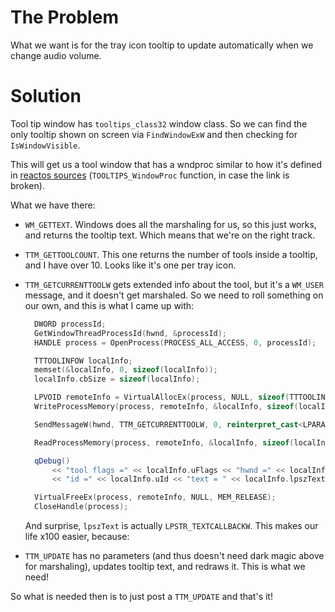 The Problem
===========

What we want is for the tray icon tooltip to update automatically when we change audio volume.


Solution
========

Tool tip window has `tooltips_class32` window class. So we can find the only tooltip shown on screen via `FindWindowExW` and then checking for `IsWindowVisible`.

This will get us a tool window that has a wndproc similar to how it's defined in [reactos sources](https://doxygen.reactos.org/d4/d96/dll_2win32_2comctl32_2tooltips_8c.html#a54b8079575b0739e3be4ec9c841c6a14) (`TOOLTIPS_WindowProc` function, in case the link is broken).

What we have there:
* `WM_GETTEXT`. Windows does all the marshaling for us, so this just works, and returns the tooltip text. Which means that we're on the right track.
* `TTM_GETTOOLCOUNT`. This one returns the number of tools inside a tooltip, and I have over 10. Looks like it's one per tray icon.
* `TTM_GETCURRENTTOOLW` gets extended info about the tool, but it's a `WM_USER` message, and it doesn't get marshaled. So we need to roll something on our own, and this is what I came up with:

  ```cpp
    DWORD processId;
    GetWindowThreadProcessId(hwnd, &processId);
    HANDLE process = OpenProcess(PROCESS_ALL_ACCESS, 0, processId);

    TTTOOLINFOW localInfo;
    memset(&localInfo, 0, sizeof(localInfo));
    localInfo.cbSize = sizeof(localInfo);

    LPVOID remoteInfo = VirtualAllocEx(process, NULL, sizeof(TTTOOLINFOW), MEM_COMMIT, PAGE_READWRITE);
    WriteProcessMemory(process, remoteInfo, &localInfo, sizeof(localInfo), NULL);

    SendMessageW(hwnd, TTM_GETCURRENTTOOLW, 0, reinterpret_cast<LPARAM>(remoteInfo));

    ReadProcessMemory(process, remoteInfo, &localInfo, sizeof(localInfo), NULL);

    qDebug() 
        << "tool flags =" << localInfo.uFlags << "hwnd =" << localInfo.hwnd 
        << "id =" << localInfo.uId << "text = " << localInfo.lpszText;

    VirtualFreeEx(process, remoteInfo, NULL, MEM_RELEASE);
    CloseHandle(process);
  ```

  And surprise, `lpszText` is actually `LPSTR_TEXTCALLBACKW`. This makes our life x100 easier, because:
* `TTM_UPDATE` has no parameters (and thus doesn't need dark magic above for marshaling), updates tooltip text, and redraws it. This is what we need!

So what is needed then is to just post a `TTM_UPDATE` and that's it!
